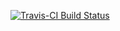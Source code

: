 
<!-- README.md is generated from README.Rmd. Please edit that file -->
[![Travis-CI Build Status](https://travis-ci.org/supervan2/Testy.svg?branch=master)](https://travis-ci.org/supervan2/Testy)
